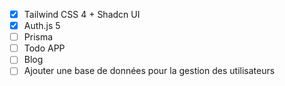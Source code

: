 - [x] Tailwind CSS 4 + Shadcn UI
- [x] Auth.js 5
- [ ] Prisma
- [ ] Todo APP
- [ ] Blog
- [ ] Ajouter une base de données pour la gestion des utilisateurs

